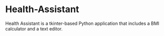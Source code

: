 # Health-Assistant
Health Assistant is a tkinter-based Python application that includes a BMI calculator and a text editor.
